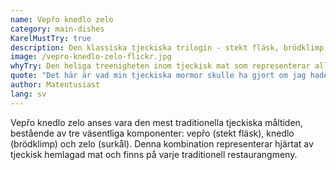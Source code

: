 ```yaml
---
name: Vepřo knedlo zelo
category: main-dishes
KarelMustTry: true
description: Den klassiska tjeckiska trilogin - stekt fläsk, brödklimp och surkål
image: /vepro-knedlo-zelo-flickr.jpg
whyTry: Den heliga treenigheten inom tjeckisk mat som representerar allt som traditionell tjeckisk mat står för. Mört stekt fläsk, fluffiga brödklimp för att suga upp saften och syrlig surkål. Varje komponent balanserar perfekt de andra.
quote: "Det här är vad min tjeckiska mormor skulle ha gjort om jag hade haft en. Så traditionellt och mättande - jag kunde inte röra mig på en timme!"
author: Matentusiast
lang: sv
---
```


Vepřo knedlo zelo anses vara den mest traditionella tjeckiska måltiden, bestående av tre väsentliga komponenter: vepřo (stekt fläsk), knedlo (brödklimp) och zelo (surkål). Denna kombination representerar hjärtat av tjeckisk hemlagad mat och finns på varje traditionell restaurangmeny.
